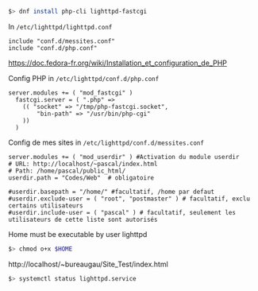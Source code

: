 ```bash
$> dnf install php-cli lighttpd-fastcgi
```

In `/etc/lighttpd/lighttpd.conf`
```
include "conf.d/messites.conf"
include "conf.d/php.conf"
```

https://doc.fedora-fr.org/wiki/Installation_et_configuration_de_PHP

Config PHP in `/etc/lighttpd/conf.d/php.conf`
```
server.modules += ( "mod_fastcgi" )
  fastcgi.server = ( ".php" =>
    (( "socket" => "/tmp/php-fastcgi.socket",
        "bin-path" => "/usr/bin/php-cgi"
    ))
  )
```

Config de mes sites in `/etc/lighttpd/conf.d/messites.conf`
```
server.modules += ( "mod_userdir" ) #Activation du module userdir
# URL: http://localhost/~pascal/index.html
# Path: /home/pascal/public_html/
userdir.path = "Codes/Web"  # obligatoire

#userdir.basepath = "/home/" #facultatif, /home par defaut
#userdir.exclude-user = ( "root", "postmaster" ) # facultatif, exclu certains utilisateurs
#userdir.include-user = ( "pascal" ) # facultatif, seulement les utilisateurs de cette liste sont autorisés
```

Home must be executable by user lighttpd
``` bash
$> chmod o+x $HOME
```

http://localhost/~bureaugau/Site_Test/index.html

``` bash
$> systemctl status lighttpd.service
```
